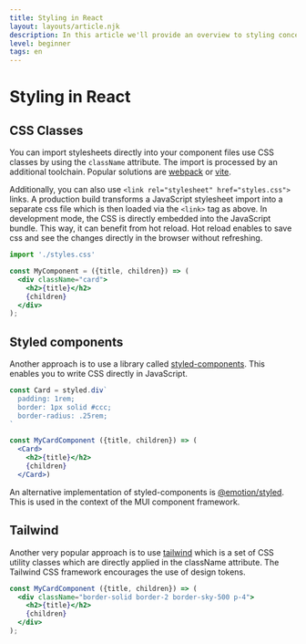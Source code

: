 ```yaml
---
title: Styling in React
layout: layouts/article.njk
description: In this article we'll provide an overview to styling concepts in React
level: beginner
tags: en
---
```

# Styling in React

## CSS Classes

You can import stylesheets directly into your component files use CSS classes by using the `className` attribute.
The import is processed by an additional toolchain. Popular solutions are [webpack](https://webpack.js.org) or [vite](https://vitejs.dev). 

Additionally, you can also use `<link rel="stylesheet" href="styles.css">` links. A production build transforms a JavaScript stylesheet import into a separate css file which is then loaded via the `<link>` tag as above. In development mode, the CSS is directly embedded into the JavaScript bundle. This way, it can benefit from hot reload. Hot reload enables to save css and see the changes directly in the browser without refreshing.

```jsx
import './styles.css'

const MyComponent = ({title, children}) => (
  <div className="card">
    <h2>{title}</h2>
    {children}
  </div>
);
```

## Styled components

Another approach is to use a library called [styled-components](https://styled-components.com/). This enables you to write CSS directly in JavaScript. 

```jsx
const Card = styled.div`
  padding: 1rem;
  border: 1px solid #ccc;
  border-radius: .25rem;
`

const MyCardComponent ({title, children}) => (
  <Card>
    <h2>{title}</h2>
    {children}
  </Card>)
```

An alternative implementation of styled-components is [@emotion/styled](https://emotion.sh/docs/styled). This is used in the context of the MUI component framework.

## Tailwind

Another very popular approach is to use [tailwind](https://tailwindcss.com) which is a set of CSS utility classes which are directly applied in the className attribute. The Tailwind CSS framework encourages the use of design tokens.

```jsx
const MyCardComponent ({title, children}) => (
  <div className="border-solid border-2 border-sky-500 p-4">
    <h2>{title}</h2>
    {children}
  </div>
);
```